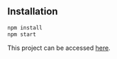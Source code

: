 ## Installation

```bash
npm install
npm start
```

This project can be accessed [here](https://pallavisingh1511.github.io/carousel/).